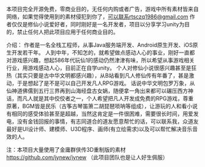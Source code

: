 本项目完全开源免费，零商业目的，无任何内购或者广告，游戏中所有素材皆来自网络，如果觉得使用到的素材侵犯到你了，可以联系rtsczq1986@gmail.com
作者仅仅是修仙小说爱好者，同时刚好是一名开发者，项目以分享学习unity为目的，禁止任何人把此项目应用于任何商业目的。 

介绍：
作者是一名全栈工程师，从事Java服务端开发、Android原生开发、iOS原生开发若干年。
人到中年，不知怎的，就希望做点感动人心的事业，刚好一直都对游戏感兴趣，想起586年代玩仙1的感动仍然津津有味，所以希望从事游戏相关行业，用游戏感动人心，目前正在自学unity。
个人对修仙小说很感兴趣甚至是狂热（其实只要是古中华文明都感兴趣），从B站看到凡人修仙传有年番了，甚是激动，于是想起了是不是可以自己开发凡人RPG游戏。
话说中华文明包罗万象，从仙神道佛儒到五行三界再到山海经盘古女娲，随便拿一角出来都可以碾压西方神话，而凡人就是其中佼佼者之一，个人希望把凡人开发成免费的RPG游戏，尊重原著，BGM皆是民乐（古筝古琴笛箫二胡琵琶唢呐等组成），让游玩的人和看小说有相同的感受体验甚至是超越，当然这肯定是一件很困难，需要很长时间，用爱发电，没有金钱回报的事情，有志同道合的道友愿意帮忙的话，可以联系我，众道友最好是UI设计师、建模师、U3D程序、画师(有立绘需求)以及可以帮忙解决音乐音效的人。

注：本项目大量使用了金庸群侠传3D重制版的素材 https://github.com/jynew/jynew
（此项目团队也是让人好生佩服）
